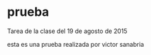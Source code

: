 # prueba
Tarea de la clase del 19 de agosto de 2015

esta es una prueba realizada por victor sanabria
